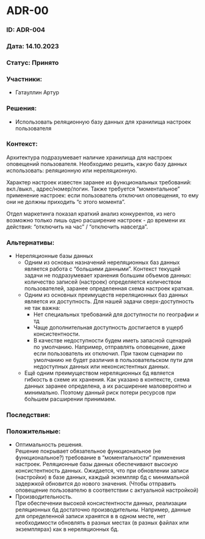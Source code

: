 # ADR-00

### ID: ADR-004

### Дата: 14.10.2023

### Статус: Принято

### Участники:

- Гатауллин Артур

### Решения:

- Использовать реляционную базу данных для хранилища настроек пользователя

### Контекст:

Архитектура подразумевает наличие хранилища для настроек оповещений пользователя. Необходимо решить, какую базу данных использовать: реляционную или нереляционную.

Характер настроек известен заранее из функциональных требований: вкл./выкл., адрес/номер/логин. Также требуется “моментальное” применение настроек: если пользователь отключил оповещения, то ему они не должны приходить “с этого момента”.

Отдел маркетинга показал краткий анализ конкурентов, из него возможно только лишь одно расширение настроек - до времени их действия: “отключить на час” / “отключить навсегда”.

### Альтернативы:

- Нереляционные базы данных
    - Одним из основых назначений нереляционных баз данных является работа с “большими данными”. Контекст текущей задачи не подразумевает хранения большим объемов данных: количество записей (настроек) определяется количеством пользователей, заранее определенная схема настроек краткая.
    - Одним из основных преимуществ нереляционных баз данных является их доступность. Для нашей задачи сверх-доступность не так важна:
        - Нет специальных требований для доступности по географии и тд
        - Чаще дополнительная доступность достигается в ущерб консистентности.
        - В качестве недоступности будем иметь запасной сценарий по умолчанию. Например, отправлять оповещение, даже если пользователь их отключил. При таком сценарии по умолчанию не будет различия в пользовательском пути для недоступных данных или неконсистентных данных.
    - Ещё одним преимуществом нереляционных бд является гибкость в схеме их хранения. Как указано в контексте, схема данных заранее определена, а их расширение маловероятно и минимально. Поэтому данный риск потери ресурсов при бо́льшем расширении принимаем.

### Последствия:

### Положительные:

- Оптимальность решения.    
  Решение покрывает обязательное функциональное (не функциональное?) требование в “моментальности” применения настроек. Реляционные базы данных обеспечивают высокую консистентность данных. Ожидается, что при обновлении записи (настройки) в базе данных, каждый экземпляр бд с минимальной задержкой обновится до нового значения. (Чтобы отправить оповещение пользователю в соответствии с актуальной настройкой)
- Производительность.     
  При обеспечении высокой консистентности данных, реализации реляционных бд достаточно производительны. Например, данные для определенной записи хранятся в в одном месте, нет необходимости обновлять в разных местах (в разных файлах или экземплярах) как в нереляционных бд.
